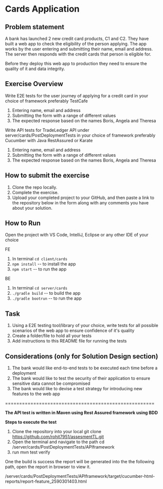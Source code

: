 # Cards Application

## Problem statement

A bank has launched 2 new credit card products, C1 and C2. They have built a web app to check the eligibility of the person applying. The app works by the user entering and submitting their name, email and address. The server then responds with the credit cards that person is eligible for.

Before they deploy this web app to production they need to ensure the quality of it and data integrity.

## Exercise Overview

Write E2E tests for the user journey of applying for a credit card in your choice of framework preferably TestCafe

1. Entering name, email and address
2. Submitting the form with a range of different values
3. The expected response based on the names Boris, Angela and Theresa

Write API tests for TradeLedger API under server/cards/PostDeploymentTests in your choice of framework preferably Cucumber with Java RestAssured or Karate

1. Entering name, email and address
2. Submitting the form with a range of different values
3. The expected response based on the names Boris, Angela and Theresa

## How to submit the exercise

1. Clone the repo locally.
2. Complete the exercise.
3. Upload your completed project to your GitHub, and then paste a link to the repository below in the form along with any comments you have about your solution.

## How to Run

Open the project with VS Code, IntelliJ, Eclipse or any other IDE of your choice

FE

1. In terminal `cd client/cards`
2. `npm install` -- to install the app
3. `npm start` -- to run the app

BE

1. In terminal `cd server/cards`
2. `./gradle build` -- to build the app
3. `./gradle bootrun` -- to run the app

## Task

1. Using a E2E testing tool/library of your choice, write tests for all possible scenarios of the web app to ensure confidence of it's quality
2. Create a folder/file to hold all your tests
3. Add instructions to this README file for running the tests

## Considerations (only for Solution Design section)

1. The bank would like end-to-end tests to be executed each time before a deployment
2. The bank would like to test the security of their application to ensure sensitive data cannot be compromised
3. The bank would like to devise a test strategy for introducing new features to the web app



=====================================================

**The API test is written in Maven using Rest Assured framework using BDD**

**Steps to execute the test**

1) Clone the repository into your local 
    git clone https://github.com/rohit7951/assesmentTL.git
2) Open the terminal and navigate to the path
    cd /server/cards/PostDeploymentTests/APIframework
3) run mvn test verify

One the build is success the report will be generated into the the following path, open the report in browser to view it.

/server/cards/PostDeploymentTests/APIframework/target/cucumber-html-reports/report-feature_2590301403.html

